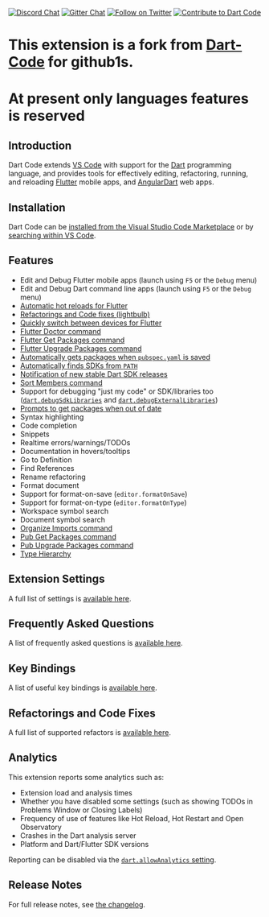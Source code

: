 [![Discord Chat](https://img.shields.io/badge/chat-discord-blue.svg)](https://discord.gg/xSTPEqm)
[![Gitter Chat](https://img.shields.io/badge/chat-gitter-blue.svg)](https://gitter.im/dart-code/Dart-Code)
[![Follow on Twitter](https://img.shields.io/badge/twitter-dartcode-blue.svg)](https://twitter.com/DartCode)
[![Contribute to Dart Code](https://img.shields.io/badge/help-contribute-551A8B.svg)](https://github.com/Dart-Code/Dart-Code/blob/master/CONTRIBUTING.md)

# This extension is a fork from [Dart-Code](https://github.com/Dart-Code/Dart-Code) for github1s.

# At present only languages features is reserved

## Introduction

Dart Code extends [VS Code](https://code.visualstudio.com/) with support for the
[Dart](https://www.dartlang.org/) programming language, and provides tools for
effectively editing, refactoring, running, and reloading [Flutter](https://flutter.dev/)
mobile apps, and [AngularDart](https://angulardart.org) web apps.

## Installation

Dart Code can be [installed from the Visual Studio Code Marketplace](https://marketplace.visualstudio.com/items?itemName=Dart-Code.dart-code) or by [searching within VS Code](https://code.visualstudio.com/docs/editor/extension-gallery#_search-for-an-extension).

## Features

-   Edit and Debug Flutter mobile apps (launch using `F5` or the `Debug` menu)
-   Edit and Debug Dart command line apps (launch using `F5` or the `Debug` menu)
-   [Automatic hot reloads for Flutter](https://dartcode.org/docs/settings/#dartflutterhotreloadonsave)
-   [Refactorings and Code fixes (lightbulb)](https://dartcode.org/docs/refactorings-and-code-fixes/)
-   [Quickly switch between devices for Flutter](https://dartcode.org/docs/quickly-switching-between-flutter-devices/)
-   [Flutter Doctor command](https://dartcode.org/docs/commands/#flutter-run-flutter-doctor)
-   [Flutter Get Packages command](https://dartcode.org/docs/commands/#flutter-get-packages)
-   [Flutter Upgrade Packages command](https://dartcode.org/docs/commands/#flutter-upgrade-packages)
-   [Automatically gets packages when `pubspec.yaml` is saved](https://dartcode.org/docs/settings/#dartrunpubgetonpubspecchanges)
-   [Automatically finds SDKs from `PATH`](https://dartcode.org/docs/configuring-path-and-environment-variables/)
-   [Notification of new stable Dart SDK releases](https://dartcode.org/docs/settings/#dartcheckforsdkupdates)
-   [Sort Members command](https://dartcode.org/docs/commands/#dart-sort-members)
-   Support for debugging "just my code" or SDK/libraries too ([`dart.debugSdkLibraries`](https://dartcode.org/docs/settings/#dartdebugsdklibraries) and [`dart.debugExternalLibraries`](https://dartcode.org/docs/settings/#dartdebugexternallibraries))
-   [Prompts to get packages when out of date](https://dartcode.org/docs/settings/#dartprompttogetpackages)
-   Syntax highlighting
-   Code completion
-   Snippets
-   Realtime errors/warnings/TODOs
-   Documentation in hovers/tooltips
-   Go to Definition
-   Find References
-   Rename refactoring
-   Format document
-   Support for format-on-save (`editor.formatOnSave`)
-   Support for format-on-type (`editor.formatOnType`)
-   Workspace symbol search
-   Document symbol search
-   [Organize Imports command](https://dartcode.org/docs/commands/#dart-organize-imports)
-   [Pub Get Packages command](https://dartcode.org/docs/commands/#pub-get-packages)
-   [Pub Upgrade Packages command](https://dartcode.org/docs/commands/#pub-upgrade-packages)
-   [Type Hierarchy](https://dartcode.org/docs/commands/#dart-show-type-hierarchy)

## Extension Settings

A full list of settings is [available here](https://dartcode.org/docs/settings/).

## Frequently Asked Questions

A list of frequently asked questions is [available here](https://dartcode.org/faq/).

## Key Bindings

A list of useful key bindings is [available here](https://dartcode.org/docs/key-bindings/).

## Refactorings and Code Fixes

A full list of supported refactors is [available here](https://dartcode.org/docs/refactorings-and-code-fixes/).

## Analytics

This extension reports some analytics such as:

-   Extension load and analysis times
-   Whether you have disabled some settings (such as showing TODOs in Problems Window or Closing Labels)
-   Frequency of use of features like Hot Reload, Hot Restart and Open Observatory
-   Crashes in the Dart analysis server
-   Platform and Dart/Flutter SDK versions

Reporting can be disabled via the [`dart.allowAnalytics` setting](https://dartcode.org/docs/settings/#dartallowanalytics).

## Release Notes

For full release notes, see [the changelog](https://dartcode.org/releases/).
